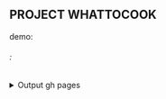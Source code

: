 ## PROJECT WHATTOCOOK
demo: 

###### :
<p>

  

</p>

<details>
  <summary>Output gh pages</summary>
  <p>

    npm i gh-pages -D

    ---
    
    package.json:
      "homepage":"https://wwnp.github.io/food-react/",
      "scripts": {
        ...
        "predeploy": "npm run build",
        "deploy": "gh-pages -d build"
      }, 

    ---

    if SPA:
      <BrowserRouter basename='/react-food'>
        <Routes>
          <Route path="/" element={<App />}>
            <Route index element={<Home />} />
              ...
          </Route>
        </Routes>
      </BrowserRouter>

  </p>
</details>
